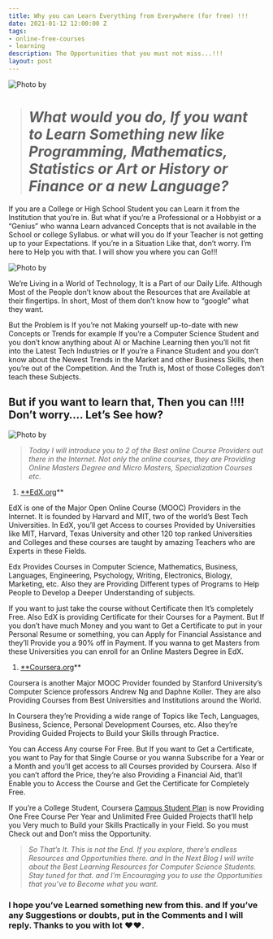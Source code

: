 ```yaml
---
title: Why you can Learn Everything from Everywhere (for free) !!!
date: 2021-01-12 12:00:00 Z
tags:
- online-free-courses
- learning
description: The Opportunities that you must not miss...!!!
layout: post
---
```


![Photo by ](https://cdn-images-1.medium.com/max/12000/0\*FRuh5WhLcoJ_q--y)

> # *What would you do, If you want to Learn Something new like Programming, Mathematics, Statistics or Art or History or Finance or a new Language?*

If you are a College or High School Student you can Learn it from the Institution that you’re in. But what if you’re a Professional or a Hobbyist or a “Genius” who wanna Learn advanced Concepts that is not available in the School or college Syllabus. or what will you do If your Teacher is not getting up to your Expectations. If you’re in a Situation Like that, don’t worry. I’m here to Help you with that. I will show you where you can Go!!!

![Photo by ](https://cdn-images-1.medium.com/max/16384/0\*NDIz-YWBTUg7E-HM)

We’re Living in a World of Technology, It is a Part of our Daily Life. Although Most of the People don’t know about the Resources that are Available at their fingertips. In short, Most of them don’t know how to “google” what they want.

But the Problem is If you’re not Making yourself up-to-date with new Concepts or Trends for example If you’re a Computer Science Student and you don’t know anything about AI or Machine Learning then you’ll not fit into the Latest Tech Industries or If you’re a Finance Student and you don’t know about the Newest Trends in the Market and other Business Skills, then you’re out of the Competition. And the Truth is, Most of those Colleges don’t teach these Subjects.

## But if you want to learn that, Then you can !!!! Don’t worry…. Let’s See how?

![Photo by ](https://cdn-images-1.medium.com/max/4416/0\*hVTXu_khB65B7WDC)

> *Today I will introduce you to 2 of the Best online Course Providers out there in the Internet. Not only the online courses, they are Providing Online Masters Degree and Micro Masters, Specialization Courses etc.*

1. [\*\*EdX.org](http://edx.org)\*\*

EdX is one of the Major Open Online Course (MOOC) Providers in the Internet. It is founded by Harvard and MIT, two of the world’s Best Tech Universities. In EdX, you’ll get Access to courses Provided by Universities like MIT, Harvard, Texas University and other 120 top ranked Universities and Colleges and these courses are taught by amazing Teachers who are Experts in these Fields.

Edx Provides Courses in Computer Science, Mathematics, Business, Languages, Engineering, Psychology, Writing, Electronics, Biology, Marketing, etc. Also they are Providing Different types of Programs to Help People to Develop a Deeper Understanding of subjects.

If you want to just take the course without Certificate then It’s completely Free. Also EdX is providing Certificate for their Courses for a Payment. But If you don’t have much Money and you want to Get a Certificate to put in your Personal Resume or something, you can Apply for Financial Assistance and they’ll Provide you a 90% off in Payment. If you wanna to get Masters from these Universities you can enroll for an Online Masters Degree in EdX.

1. [\*\*Coursera.org](http://coursera.org)\*\*

Coursera is another Major MOOC Provider founded by Stanford University’s Computer Science professors Andrew Ng and Daphne Koller. They are also Providing Courses from Best Universities and Institutions around the World.

In Coursera they’re Providing a wide range of Topics like Tech, Languages, Business, Science, Personal Development Courses, etc. Also they’re Providing Guided Projects to Build your Skills through Practice.

You can Access Any course For Free. But If you want to Get a Certificate, you want to Pay for that Single Course or you wanna Subscribe for a Year or a Month and you’ll get access to all Courses provided by Coursera. Also If you can’t afford the Price, they’re also Providing a Financial Aid, that’ll Enable you to Access the Course and Get the Certificate for Completely Free.

If you’re a College Student, Coursera [Campus Student Plan](https://www.coursera.org/for-university-and-college-students/?utm_campaign=header-for-students&utm_content=corp-to-landing-for-students&utm_medium=coursera&utm_source=header-for-students-link) is now Providing One Free Course Per Year and Unlimited Free Guided Projects that’ll help you Very much to Build your Skills Practically in your Field. So you must Check out and Don’t miss the Opportunity.

> *So That’s It. This is not the End. If you explore, there’s endless Resources and Opportunities there. and In the Next Blog I will write about the Best Learning Resources for Computer Science Students. Stay tuned for that. and I’m Encouraging you to use the Opportunities that you’ve to Become what you want.*

### I hope you’ve Learned something new from this. and If you’ve any Suggestions or doubts, put in the Comments and I will reply. Thanks to you with lot ❤❤.